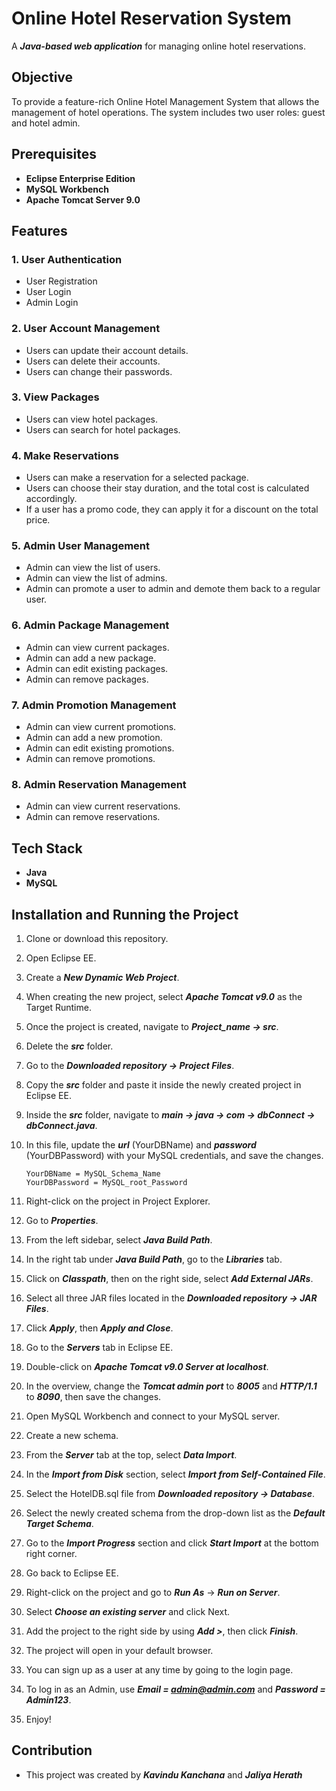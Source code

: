 # Online Hotel Reservation System

A ***Java-based web application*** for managing online hotel reservations.

## Objective

To provide a feature-rich Online Hotel Management System that allows the management of hotel operations. The system includes two user roles: guest and hotel admin.

## Prerequisites

- **Eclipse Enterprise Edition**
- **MySQL Workbench**
- **Apache Tomcat Server 9.0**

## Features

### 1. User Authentication
   - User Registration
   - User Login
   - Admin Login

### 2. User Account Management
   - Users can update their account details.
   - Users can delete their accounts.
   - Users can change their passwords.

### 3. View Packages
   - Users can view hotel packages.
   - Users can search for hotel packages.

### 4. Make Reservations
   - Users can make a reservation for a selected package.
   - Users can choose their stay duration, and the total cost is calculated accordingly.
   - If a user has a promo code, they can apply it for a discount on the total price.

### 5. Admin User Management
   - Admin can view the list of users.
   - Admin can view the list of admins.
   - Admin can promote a user to admin and demote them back to a regular user.

### 6. Admin Package Management
   - Admin can view current packages.
   - Admin can add a new package.
   - Admin can edit existing packages.
   - Admin can remove packages.

### 7. Admin Promotion Management
   - Admin can view current promotions.
   - Admin can add a new promotion.
   - Admin can edit existing promotions.
   - Admin can remove promotions.

### 8. Admin Reservation Management
   - Admin can view current reservations.
   - Admin can remove reservations.

## Tech Stack

- **Java**
- **MySQL**

## Installation and Running the Project

1. Clone or download this repository.
2. Open Eclipse EE.
3. Create a ***New Dynamic Web Project***.
4. When creating the new project, select ***Apache Tomcat v9.0*** as the Target Runtime.
5. Once the project is created, navigate to ***Project_name -> src***.
6. Delete the ***src*** folder.
7. Go to the ***Downloaded repository -> Project Files***.
8. Copy the ***src*** folder and paste it inside the newly created project in Eclipse EE.
9. Inside the ***src*** folder, navigate to ***main -> java -> com -> dbConnect -> dbConnect.java***.
10. In this file, update the ***url*** (YourDBName) and ***password*** (YourDBPassword) with your MySQL credentials, and save the changes.

    ```
    YourDBName = MySQL_Schema_Name
    YourDBPassword = MySQL_root_Password
    ```

11. Right-click on the project in Project Explorer.
12. Go to ***Properties***.
13. From the left sidebar, select ***Java Build Path***.
14. In the right tab under ***Java Build Path***, go to the ***Libraries*** tab.
15. Click on ***Classpath***, then on the right side, select ***Add External JARs***.
16. Select all three JAR files located in the ***Downloaded repository -> JAR Files***.
17. Click ***Apply***, then ***Apply and Close***.
18. Go to the ***Servers*** tab in Eclipse EE.
19. Double-click on ***Apache Tomcat v9.0 Server at localhost***.
20. In the overview, change the ***Tomcat admin port*** to ***8005*** and ***HTTP/1.1*** to ***8090***, then save the changes.
21. Open MySQL Workbench and connect to your MySQL server.
22. Create a new schema.
23. From the ***Server*** tab at the top, select ***Data Import***.
24. In the ***Import from Disk*** section, select ***Import from Self-Contained File***.
25. Select the HotelDB.sql file from ***Downloaded repository -> Database***.
26. Select the newly created schema from the drop-down list as the ***Default Target Schema***.
27. Go to the ***Import Progress*** section and click ***Start Import*** at the bottom right corner.
28. Go back to Eclipse EE.
29. Right-click on the project and go to ***Run As*** -> ***Run on Server***.
30. Select ***Choose an existing server*** and click Next.
31. Add the project to the right side by using ***Add >***, then click ***Finish***.
32. The project will open in your default browser.
33. You can sign up as a user at any time by going to the login page.
34. To log in as an Admin, use ***Email = admin@admin.com*** and ***Password = Admin123***.
35. Enjoy!

## Contribution

- This project was created by ***Kavindu Kanchana*** and ***Jaliya Herath***

